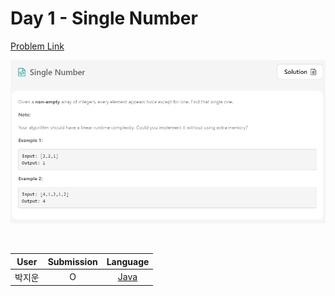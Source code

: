 # Day 1 - Single Number

[Problem Link](https://leetcode.com/problems/single-number/)

![single-number](../images/01-single-number.png)

<br>

User  | Submission | Language
:--:  | :--------: | :-----:
박지운 | O          | [Java](./woody.md)